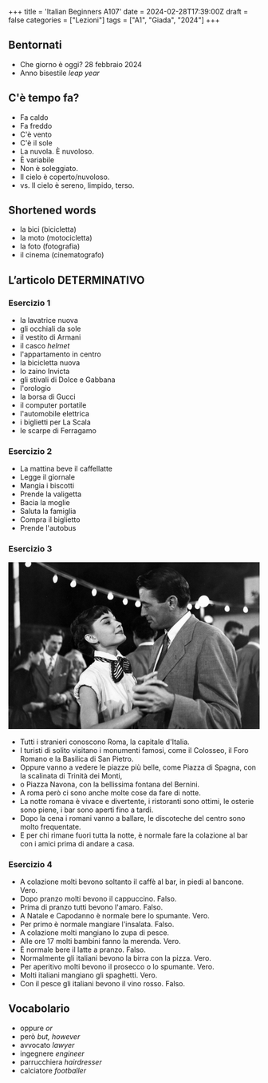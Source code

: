 +++
title = 'Italian Beginners A107'
date = 2024-02-28T17:39:00Z
draft = false
categories = ["Lezioni"]
tags = ["A1", "Giada", "2024"]
+++

## Bentornati

- Che giorno è oggi? 28 febbraio 2024
- Anno bisestile *leap year*

## C'è tempo fa?

- Fa caldo
- Fa freddo
- C'è vento
- C'è il sole
- La nuvola. È nuvoloso.
- È variabile
- Non è soleggiato.
- Il cielo è coperto/nuvoloso.
- vs. Il cielo è sereno, limpido, terso.

## Shortened words

- la bici (bicicletta)
- la moto (motocicletta)
- la foto (fotografia)
- il cinema (cinematografo)

## L’articolo DETERMINATIVO

### Esercizio 1

- la lavatrice nuova
- gli occhiali da sole
- il vestito di Armani
- il casco *helmet*
- l'appartamento in centro
- la bicicletta nuova
- lo zaino Invicta
- gli stivali di Dolce e Gabbana
- l'orologio
- la borsa di Gucci
- il computer portatile
- l'automobile elettrica
- i biglietti per La Scala
- le scarpe di Ferragamo

### Esercizio 2

- La mattina beve il caffellatte
- Legge il giornale
- Mangia i biscotti
- Prende la valigetta
- Bacia la moglie
- Saluta la famiglia
- Compra il biglietto
- Prende l'autobus

### Esercizio 3

![Image alt](img/roman-holiday-33.jpg)

- Tutti i stranieri conoscono Roma, la capitale d'Italia.
- I turisti di solito visitano i monumenti famosi, come il Colosseo, il Foro Romano e la Basilica di San Pietro.
- Oppure vanno a vedere le piazze più belle, come Piazza di Spagna, con la scalinata di Trinità dei Monti,
- o Piazza Navona, con la bellissima fontana del Bernini.
- A roma però ci sono anche molte cose da fare di notte.
- La notte romana è vivace e divertente, i ristoranti sono ottimi, le osterie sono piene, i bar sono aperti fino a tardi.
- Dopo la cena i romani vanno a ballare, le discoteche del centro sono molto frequentate.
- E per chi rimane fuori tutta la notte, è normale fare la colazione al bar con i amici prima di andare a casa.

### Esercizio 4

- A colazione molti bevono soltanto il caffè al bar, in piedi al bancone. Vero.
- Dopo pranzo molti bevono il cappuccino. Falso.
- Prima di pranzo tutti bevono l'amaro. Falso.
- A Natale e Capodanno è normale bere lo spumante. Vero.
- Per primo è normale mangiare l'insalata. Falso.
- A colazione molti mangiano lo zupa di pesce.
- Alle ore 17 molti bambini fanno la merenda. Vero.
- È normale bere il latte a pranzo. Falso.
- Normalmente gli italiani bevono la birra con la pizza. Vero.
- Per aperitivo molti bevono il prosecco o lo spumante. Vero.
- Molti italiani mangiano gli spaghetti. Vero.
- Con il pesce gli italiani bevono il vino rosso. Falso.

## Vocabolario

- oppure *or*
- però *but, however*
- avvocato *lawyer*
- ingegnere *engineer*
- parrucchiera *hairdresser*
- calciatore *footballer*
